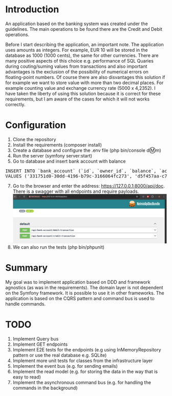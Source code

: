 # Introduction
An application based on the banking system was created under the guidelines. The main operations to be found there are the Credit and Debit operations.

Before I start describing the application, an important note.
The application uses amounts as integers. For example, EUR 10 will be stored in the database as 1000 (1000 cents), the same for other currencies. There are many positive aspects of this choice e.g. performance of SQL Quaries during couting/suming values from transactions and also important advantages is the exclusion of the possibility of numerical errors on floating-point numbers.
Of course there are also disvantages this solution if for example we want to store value with more than two decimal places. For example counting value and exchange currency rate (5000 x 4,2352).
I have taken the liberty of using this solution because it is correct for these requirements, but I am aware of the cases for which it will not works correctly.

# Configuration
1. Clone the repository
3. Install the requirements (composer install)
4. Create a database and configure the .env file (php bin/console d:m:m)
5. Run the server (symfony server:start)
6. Go to database and insert bank account with balance
<pre>INSERT INTO `bank_account` (`id`, `owner_id`, `balance`, `account_number`, `currency`) 
VALUES ('331751d0-30dd-4196-b79c-3166064fc273', 'd5f457aa-c70d-4f9c-99d2-75310d37ac1e', '0', '51604306496154642739047892' ,'EUR');</pre>
7. Go to the browser and enter the address: https://127.0.0.1:8000/api/doc. There is a swagger with all endpoints and require payloads. 
![img.png](img.png)
8. We can also run the tests (php bin/phpunit)

# Summary

My goal was to implement application based on DDD and framework agnostics (as was in the requirements).
The domain layer is not dependent on the Symfony framework. It is possible to use it in other frameworks.
The application is based on the CQRS pattern and command bus is used to handle commands.

# TODO
1. Implement Query bus
2. Implement GET endpoints
3. Implement E2E tests for the endpoints (e.g using InMemoryRepository pattern or use the real database e.g. SQLite)
4. Implement more unit tests for classes from the infrastructure layer
4. Implement the event bus (e.g. for sending emails)
5. Implement the read model (e.g. for storing the data in the way that is easy to read)
6. Implement the asynchronous command bus (e.g. for handling the commands in the background)
